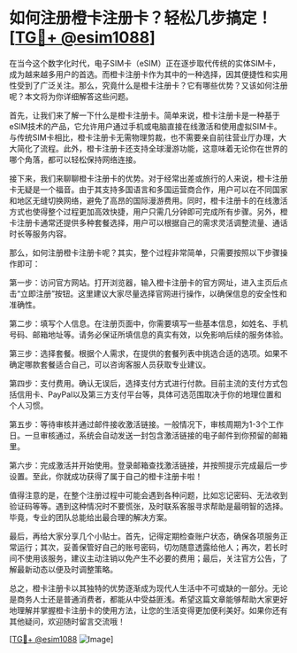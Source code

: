 # 如何注册橙卡注册卡？轻松几步搞定！[[TG💪+ @esim1088](https://t.me/s/esim1088)]

在当今这个数字化时代，电子SIM卡（eSIM）正在逐步取代传统的实体SIM卡，成为越来越多用户的首选。而橙卡注册卡作为其中的一种选择，因其便捷性和实用性受到了广泛关注。那么，究竟什么是橙卡注册卡？它有哪些优势？又该如何注册呢？本文将为你详细解答这些问题。

首先，让我们来了解一下什么是橙卡注册卡。简单来说，橙卡注册卡是一种基于eSIM技术的产品，它允许用户通过手机或电脑直接在线激活和使用虚拟SIM卡。与传统SIM卡相比，橙卡注册卡无需物理剪裁，也不需要亲自前往营业厅办理，大大简化了流程。此外，橙卡注册卡还支持全球漫游功能，这意味着无论你在世界的哪个角落，都可以轻松保持网络连接。

接下来，我们来聊聊橙卡注册卡的优势。对于经常出差或旅行的人来说，橙卡注册卡无疑是一个福音。由于其支持多国语言和多国运营商合作，用户可以在不同国家和地区无缝切换网络，避免了高昂的国际漫游费用。同时，橙卡注册卡的在线激活方式也使得整个过程更加高效快捷，用户只需几分钟即可完成所有步骤。另外，橙卡注册卡通常还提供多种套餐选择，用户可以根据自己的需求灵活调整流量、通话时长等服务内容。

那么，如何注册橙卡注册卡呢？其实，整个过程非常简单，只需要按照以下步骤操作即可：

第一步：访问官方网站。打开浏览器，输入橙卡注册卡的官方网址，进入主页后点击“立即注册”按钮。这里建议大家尽量选择官网进行操作，以确保信息的安全性和准确性。

第二步：填写个人信息。在注册页面中，你需要填写一些基本信息，如姓名、手机号码、邮箱地址等。请务必保证所填信息的真实有效，以免影响后续的服务体验。

第三步：选择套餐。根据个人需求，在提供的套餐列表中挑选合适的选项。如果不确定哪款套餐适合自己，可以咨询客服人员获取专业建议。

第四步：支付费用。确认无误后，选择支付方式进行付款。目前主流的支付方式包括信用卡、PayPal以及第三方支付平台等，具体可选范围取决于你的地理位置和个人习惯。

第五步：等待审核并通过邮件接收激活链接。一般情况下，审核周期为1-3个工作日。一旦审核通过，系统会自动发送一封包含激活链接的电子邮件到你预留的邮箱里。

第六步：完成激活并开始使用。登录邮箱查找激活链接，并按照提示完成最后一步设置。至此，你就成功获得了属于自己的橙卡注册卡啦！

值得注意的是，在整个注册过程中可能会遇到各种问题，比如忘记密码、无法收到验证码等等。遇到这种情况时不要慌张，及时联系客服寻求帮助是最明智的选择。毕竟，专业的团队总能给出最合理的解决方案。

最后，再给大家分享几个小贴士。首先，记得定期检查账户状态，确保各项服务正常运行；其次，妥善保管好自己的账号密码，切勿随意透露给他人；再次，若长时间不使用该服务，建议主动注销以免产生不必要的费用；最后，关注官方公告，了解最新动态以便及时调整策略。

总之，橙卡注册卡以其独特的优势逐渐成为现代人生活中不可或缺的一部分。无论是商务人士还是普通消费者，都能从中受益匪浅。希望这篇文章能够帮助大家更好地理解并掌握橙卡注册卡的使用方法，让您的生活变得更加便利美好。如果你还有其他疑问，欢迎随时留言交流哦！

[[TG💪+ @esim1088](https://t.me/s/esim1088) ![Image](https://i.postimg.cc/4NQfJmqS/Snipaste-2025-05-13-00-14-12.png)]